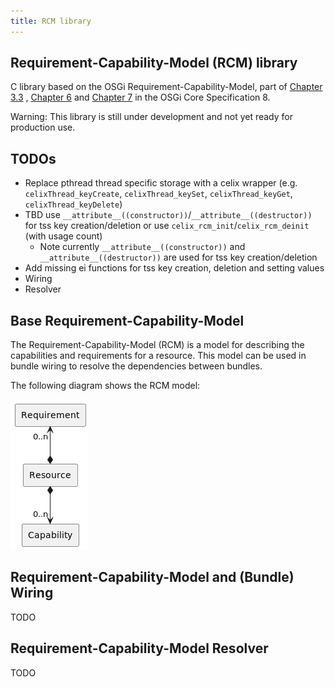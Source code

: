 ```yaml
---
title: RCM library
---
```


<!--
Licensed to the Apache Software Foundation (ASF) under one or more
contributor license agreements.  See the NOTICE file distributed with
this work for additional information regarding copyright ownership.
The ASF licenses this file to You under the Apache License, Version 2.0
(the "License"); you may not use this file except in compliance with
the License.  You may obtain a copy of the License at
   
    http://www.apache.org/licenses/LICENSE-2.0

Unless required by applicable law or agreed to in writing, software
distributed under the License is distributed on an "AS IS" BASIS,
WITHOUT WARRANTIES OR CONDITIONS OF ANY KIND, either express or implied.
See the License for the specific language governing permissions and
limitations under the License.
-->

## Requirement-Capability-Model (RCM) library
C library based on the OSGi Requirement-Capability-Model, part of 
[Chapter 3.3](https://docs.osgi.org/specification/osgi.core/8.0.0/framework.module.html#framework.module.dependencies)
, [Chapter 6](https://docs.osgi.org/specification/osgi.core/8.0.0/framework.resource.html)
and [Chapter 7](https://docs.osgi.org/specification/osgi.core/8.0.0/framework.wiring.html)
in the OSGi Core Specification 8.

Warning: This library is still under development and not yet ready for production use.

## TODOs

 - Replace pthread thread specific storage with a celix wrapper (e.g. `celixThread_keyCreate`, `celixThread_keySet`, `celixThread_keyGet`, `celixThread_keyDelete`)
 - TBD use `__attribute__((constructor))`/`__attribute__((destructor))` for tss key creation/deletion or use `celix_rcm_init`/`celix_rcm_deinit` (with usage count)
   - Note currently `__attribute__((constructor))` and `__attribute__((destructor))` are used for tss key creation/deletion
 - Add missing ei functions for tss key creation, deletion and setting values
 - Wiring
 - Resolver

## Base Requirement-Capability-Model 

The Requirement-Capability-Model (RCM) is a model for describing the capabilities and requirements for a resource.
This model can be used in bundle wiring to resolve the dependencies between bundles.

The following diagram shows the RCM model:

![Logical RCM Model](diagrams/logical-req-cap-model.png)

## Requirement-Capability-Model and (Bundle) Wiring

TODO

## Requirement-Capability-Model Resolver

TODO
